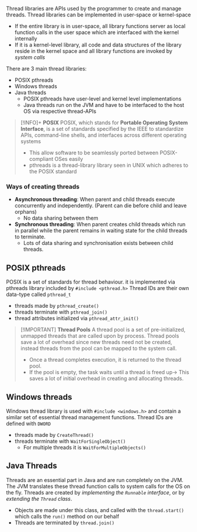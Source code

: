 Thread libraries are APIs used by the programmer to create and manage threads. Thread libraries can be implemented in user-space or kernel-space
- If the entire library is in user-space, all library functions server as local function calls in the user space which are interfaced with the kernel internally
- If it is a kernel-level library, all code and data structures of the library reside in the kernel space and all library functions are invoked by *system calls*

There are 3 main thread libraries:
- POSIX pthreads
- Windows threads
- Java threads
	- POSIX pthreads have user-level and kernel level implementations
	- Java threads run on the JVM and have to be interfaced to the host OS via respective thread-APIs
>[!INFO]+ **POSIX**
>POSIX, which stands for **Portable Operating System Interface**, is a set of standards specified by the IEEE to standardize APIs, command-line shells, and interfaces across different operating systems
>- This allow software to be seamlessly ported between POSIX-compliant OSes easily
>- pthreads is a thread-library library seen in UNIX which adheres to the POSIX standard

### Ways of creating threads
- **Asynchronous threading**: When parent and child threads execute concurrently and independently. (Parent can die before child and leave orphans)
	- No data sharing between them
- **Synchronous threading**: When parent creates child threads which run in parallel while the parent remains in waiting state for the child threads to terminate.
	- Lots of data sharing and synchronisation exists between child threads.

## POSIX pthreads
POSIX is a set of standards for thread behaviour. it is implemented via pthreads library included by `#include <pthread.h>`
Thread IDs are their own data-type called `pthread_t`
- threads made by `pthread_create()`
- threads terminate with `pthread_join()`
- thread attributes initialized via `pthread_attr_init()`

>[!IMPORTANT] **Thread Pools**
> A thread pool is a set of pre-initialized, unmapped threads that are called upon by process. Thread pools save a lot of overhead since new threads need not be created, instead threads from the pool can be mapped to the system call.
> - Once a thread completes execution, it is returned to the thread pool.
> - If the pool is empty, the task waits until a thread is freed up-> This saves a lot of initial overhead in creating and allocating threads.
## Windows threads
Windows thread library is used with `#include <windows.h>` and contain a similar set of essential thread management functions.
Thread IDs are defined with `DWORD`
- threads made by `CreateThread()`
- threads terminate with `WaitForSingleObject()`
	- For multiple threads it is `WaitForMultipleObjects()`

## Java Threads
Threads are an essential part in Java and are run completely on the JVM. The JVM translates these thread function calls to system calls for the OS on the fly.
Threads are created by *implementing the `Runnable` interface*, or by *extending the `Thread` class*.
- Objects are made under this class, and called with the `thread.start()` which calls the `run()` method on our behalf
- Threads are terminated by `thread.join()`
